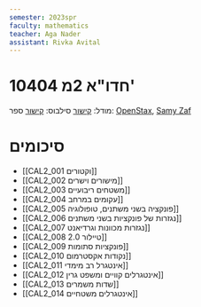 ```yaml
---
semester: 2023spr
faculty: mathematics
teacher: Aga Nader
assistant: Rivka Avital
---
```


# 10404 חדו"א 2מ'

מודל: [קישור](https://moodle2223.technion.ac.il/course/view.php?id=2717)
סילבוס: [קישור](https://moodle2223.technion.ac.il/mod/page/view.php?id=245027)
ספר: [OpenStax](https://math.libretexts.org/Bookshelves/Calculus/Calculus_(OpenStax)), [Samy Zaf](https://samyzaf.com/technion/hedva2t/hedva2.pdf)
# סיכומים
- [[CAL2_001 וקטורים]]
- [[CAL2_002 מישורים וישרים]]
- [[CAL2_003 משטחים ריבועיים]]
- [[CAL2_004 עקומים במרחב]]
- [[CAL2_005 פונקציה בשני משתנים, טופולוגיה]]
- [[CAL2_006 נגזרות של פונקציות בשני משתנים]]
- [[CAL2_007 נגזרות מכוונות וגרדיאנט]]
- [[CAL2_008 טיילור 2.0]]
- [[CAL2_009 פונקציות סתומות]]
- [[CAL2_010 נקודות אקסטרמום]]
- [[CAL2_011 אינטגרל רב מימדי]]
- [[CAL2_012 אינטגרלים קוויים ומשפט גרין]]
- [[CAL2_013 שדות משמרים]]
- [[CAL2_014 אינטגרלים משטחיים]]

